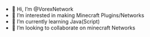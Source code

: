 - 👋 Hi, I’m @VorexNetwork
- 👀 I’m interested in making Minecraft Plugins/Networks
- 🌱 I’m currently learning Java(Script)
- 💞️ I’m looking to collaborate on minecraft Networks

<!---
VorexNetwork/VorexNetwork is a ✨ special ✨ repository because its `README.md` (this file) appears on your GitHub profile.
You can click the Preview link to take a look at your changes.
--->
